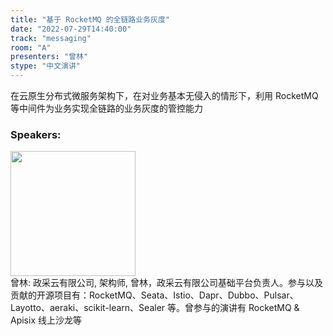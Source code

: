 ```yaml
---
title: "基于 RocketMQ 的全链路业务灰度"
date: "2022-07-29T14:40:00"
track: "messaging"
room: "A"
presenters: "曾林"
stype: "中文演讲"
---
```

在云原生分布式微服务架构下，在对业务基本无侵入的情形下，利用 RocketMQ 等中间件为业务实现全链路的业务灰度的管控能力
 ### Speakers: 
 <img src="images/speaker/1237.png" width="200" /><br>曾林: 政采云有限公司, 架构师, 曾林，政采云有限公司基础平台负责人。参与以及贡献的开源项目有：RocketMQ、Seata、Istio、Dapr、Dubbo、Pulsar、Layotto、aeraki、scikit-learn、Sealer 等。曾参与的演讲有 RocketMQ & Apisix 线上沙龙等

 